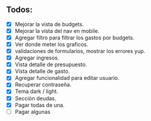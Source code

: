 ## Todos:

- [x] Mejorar la vista de budgets.
- [x] Mejorar la vista del nav en mobile.
- [x] Agregar filtro para filtrar los gastos por budgets.
- [x] Ver donde meter los graficos.
- [x] validaciones de formularios, mostrar los errores yup.
- [x] Agregar ingresos.
- [x] Vista detalle de presupuesto.
- [x] Vista detalle de gasto.
- [x] Agregar funcionalidad para editar usuario.
- [x] Recuperar contraseña.
- [x] Tema dark / light.
- [x] Sección deudas.
- [x] Pagar todas de una.
- [ ] Pagar algunas
